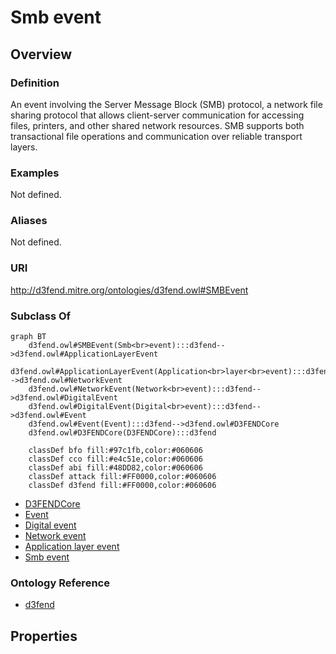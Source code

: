 # Smb event

## Overview

### Definition
An event involving the Server Message Block (SMB) protocol, a network file sharing protocol that allows client-server communication for accessing files, printers, and other shared network resources. SMB supports both transactional file operations and communication over reliable transport layers.

### Examples
Not defined.

### Aliases
Not defined.

### URI
http://d3fend.mitre.org/ontologies/d3fend.owl#SMBEvent

### Subclass Of
```mermaid
graph BT
    d3fend.owl#SMBEvent(Smb<br>event):::d3fend-->d3fend.owl#ApplicationLayerEvent
    d3fend.owl#ApplicationLayerEvent(Application<br>layer<br>event):::d3fend-->d3fend.owl#NetworkEvent
    d3fend.owl#NetworkEvent(Network<br>event):::d3fend-->d3fend.owl#DigitalEvent
    d3fend.owl#DigitalEvent(Digital<br>event):::d3fend-->d3fend.owl#Event
    d3fend.owl#Event(Event):::d3fend-->d3fend.owl#D3FENDCore
    d3fend.owl#D3FENDCore(D3FENDCore):::d3fend
    
    classDef bfo fill:#97c1fb,color:#060606
    classDef cco fill:#e4c51e,color:#060606
    classDef abi fill:#48DD82,color:#060606
    classDef attack fill:#FF0000,color:#060606
    classDef d3fend fill:#FF0000,color:#060606
```

- [D3FENDCore](/docs/ontology/reference/model/D3FENDCore/D3FENDCore.md)
- [Event](/docs/ontology/reference/model/D3FENDCore/Event/Event.md)
- [Digital event](/docs/ontology/reference/model/D3FENDCore/Event/Digital%20event/Digital%20event.md)
- [Network event](/docs/ontology/reference/model/D3FENDCore/Event/Digital%20event/Network%20event/Network%20event.md)
- [Application layer event](/docs/ontology/reference/model/D3FENDCore/Event/Digital%20event/Network%20event/Application%20layer%20event/Application%20layer%20event.md)
- [Smb event](/docs/ontology/reference/model/D3FENDCore/Event/Digital%20event/Network%20event/Application%20layer%20event/Smb%20event/Smb%20event.md)


### Ontology Reference
- [d3fend](http://d3fend.mitre.org/ontologies/d3fend.owl#)

## Properties
